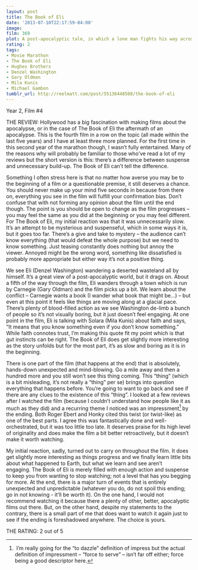 ```yaml
---
layout: post
title: The Book of Eli
date: '2013-07-10T22:17:59-04:00'
image: 
film: 369
plot: A post-apocalyptic tale, in which a lone man fights his way across America in order to protect a sacred book that holds the secrets to saving humankind.
rating: 2
tags:
- Movie Marathon
- The Book of Eli
- Hughes Brothers
- Denzel Washington
- Gary Oldman
- Mila Kunis
- Michael Gambon
tumblr_url: http://reelmatt.com/post/55136448508/the-book-of-eli
---
```


Year 2, Film #4

THE REVIEW: Hollywood has a big fascination with making films about the apocalypse, or in the case of The Book of Eli the aftermath of an apocalypse. This is the fourth film in a row on the topic (all made within the last five years) and I have at least three more planned. For the first time in this second year of the marathon though, I wasn’t fully entertained. Many of the reasons why will probably be familiar to those who’ve read a lot of my reviews but the short version is this: there’s a difference between suspense and unnecessary build-up. The Book of Eli can’t tell the difference.

Something I often stress here is that no matter how averse you may be to the beginning of a film or a questionable premise, it still deserves a chance. You should never make up your mind five seconds in because from there on, everything you see in the film will fulfill your confirmation bias. Don’t confuse that with not forming any opinion about the film until the end though. The point is you should be open to change as the film progresses – you may feel the same as you did at the beginning or you may feel different. For The Book of Eli, my initial reaction was that it was unnecessarily slow. It’s an attempt to be mysterious and suspenseful, which in some ways it is, but it goes too far. There’s a give and take to mystery – the audience can’t know everything (that would defeat the whole purpose) but we need to know something. Just teasing constantly does nothing but annoy the viewer. Annoyed might be the wrong word, something like dissatisfied is probably more appropriate but either way it’s not a positive thing.

We see Eli (Denzel Washington) wandering a deserted wasteland all by himself. It’s a great view of a post-apocalyptic world, but it drags on. About a fifth of the way through the film, Eli wanders through a town which is run by Carnegie (Gary Oldman) and the film picks up a bit. We learn about the conflict – Carnegie wants a book (I wander what book that might be…) – but even at this point it feels like things are moving along at a glacial pace. There’s plenty of blood-filled action as we see Washington de-limb a bunch of people so it’s not visually boring, but it just doesn’t feel engaging. At one point in the film, Eli is talking with Solara (Mila Kunis) about faith and says, “It means that you know something even if you don’t know something.” While faith connotes trust, I’m making this quote fit my point which is that gut instincts can be right. The Book of Eli does get slightly more interesting as the story unfolds but for the most part, it’s as slow and boring as it is in the beginning. 

There is one part of the film (that happens at the end) that is absolutely, hands-down unexpected and mind-blowing. Go a mile away and then a hundred more and you still won’t see this thing coming. This “thing” (which is a bit misleading, it’s not really a “thing” per se) brings into question everything that happens before. You’re going to want to go back and see if there are any clues to the existence of this “thing”. I looked at a few reviews after I watched the film (because I couldn’t understand how people like it as much as they did) and a recurring theme I noticed was an impressment[^1] by the ending. Both Roger Ebert and Honky cited this twist (or twist-like) as one of the best parts. I agree this was fantastically done and well-orchestrated, but it was too little too late. It deserves praise for its high level of originality and does make the film a bit better retroactively, but it doesn’t make it worth watching. 

My initial reaction, sadly, turned out to carry on throughout the film. It does get slightly more interesting as things progress and we finally learn little bits about what happened to Earth, but what we learn and see aren’t engaging. The Book of Eli is merely filled with enough action and suspense to keep you from wanting to stop watching; not a level that has you begging for more. At the end, there is a major turn of events that is entirely unexpected and unpredictable (whatever you do, do not spoil this ending; go in not knowing - it’ll be worth it). On the one hand, I would not recommend watching it because there a plenty of other, better, apocalyptic films out there. But, on the other hand, despite my statements to the contrary, there is a small part of me that does want to watch it again just to see if the ending is foreshadowed anywhere. The choice is yours.

THE RATING: 2 out of 5

[^1]: I’m really going for the “to dazzle” definition of impress but the actual definition of impressment – “force to serve” – isn’t far off either; force being a good descriptor here.